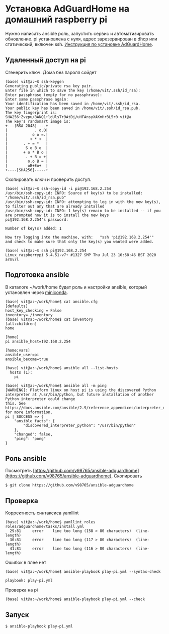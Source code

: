 # Установка AdGuardHome на домашний raspberry pi

Нужно написать ansible роль, запустить сервис и автоматизировать обновление.
pi установлена с нуля, адрес зарезервирован в dhcp или статический, включен ssh.
[Инструкция по установке AdGuardHome](https://github.com/AdguardTeam/AdGuardHome/wiki/Getting-Started).


## Удаленный доступ на pi

Сгенерить ключ. Дома без пароля сойдет
```text
(base) vit@a:~$ ssh-keygen 
Generating public/private rsa key pair.
Enter file in which to save the key (/home/vit/.ssh/id_rsa): 
Enter passphrase (empty for no passphrase): 
Enter same passphrase again: 
Your identification has been saved in /home/vit/.ssh/id_rsa.
Your public key has been saved in /home/vit/.ssh/id_rsa.pub.
The key fingerprint is:
SHA256:Zvzpu/8ANQ1+ldUlsTr9AtDj/uHFAnsyXAKmHr3L5r0 vit@a
The key's randomart image is:
+---[RSA 2048]----+
|            . o.O|
|           o o =.|
|          + * +  |
|       . + = *   |
|        S o B o  |
|       + o * B o |
|        . + B = +|
|         o.o B = |
|         oB+Eo+  |
+----[SHA256]-----+

```
Скопировать ключ и проверить доступ.
```text
(base) vit@a:~$ ssh-copy-id -i pi@192.168.2.254
/usr/bin/ssh-copy-id: INFO: Source of key(s) to be installed: "/home/vit/.ssh/id_rsa.pub"
/usr/bin/ssh-copy-id: INFO: attempting to log in with the new key(s), to filter out any that are already installed
/usr/bin/ssh-copy-id: INFO: 1 key(s) remain to be installed -- if you are prompted now it is to install the new keys
pi@192.168.2.254's password: 

Number of key(s) added: 1

Now try logging into the machine, with:   "ssh 'pi@192.168.2.254'"
and check to make sure that only the key(s) you wanted were added.

(base) vit@a:~$ ssh pi@192.168.2.254
Linux raspberrypi 5.4.51-v7+ #1327 SMP Thu Jul 23 10:58:46 BST 2020 armv7l
```
## Подготовка ansible

В каталоге ~/work/home будет роль и настройки ansible, который установлен через [miniconda](/work/miniconda/).
```text
(base) vit@a:~/work/home$ cat ansible.cfg 
[defaults]
host_key_checking = False
inventory=./inventory
(base) vit@a:~/work/home$ cat inventory 
[all:children]
home

[home]
pi ansible_host=192.168.2.254

[home:vars]
ansible_user=pi
ansible_become=true

(base) vit@a:~/work/home$ ansible all --list-hosts
  hosts (1):
    pi

(base) vit@a:~/work/home$ ansible all -m ping
[WARNING]: Platform linux on host pi is using the discovered Python interpreter at /usr/bin/python, but future installation of another Python interpreter could change
this. See https://docs.ansible.com/ansible/2.9/reference_appendices/interpreter_discovery.html for more information.
pi | SUCCESS => {
    "ansible_facts": {
        "discovered_interpreter_python": "/usr/bin/python"
    },
    "changed": false,
    "ping": "pong"
}
```
## Роль ansible

Посмотреть [https://github.com/v98765/ansible-adguardhome](https://github.com/v98765/ansible-adguardhome). Скопировать
```text
$ git clone https://github.com/v98765/ansible-adguardhome
```


## Проверка 

Корректность синтаксиса yamllint
```text
(base) vit@a:~/work/home$ yamllint roles
roles/adguardhome/tasks/install.yml
  29:81     error    line too long (158 > 80 characters)  (line-length)
  30:81     error    line too long (117 > 80 characters)  (line-length)
  41:81     error    line too long (116 > 80 characters)  (line-length)
```
Ошибок в плее нет
```text
(base) vit@a:~/work/home$ ansible-playbook play-pi.yml --syntax-check

playbook: play-pi.yml
```
Проверка на pi
```text
(base) vit@a:~/work/home$ ansible-playbook play-pi.yml --check
```

## Запуск

```text
$ ansible-playbook play-pi.yml
```
